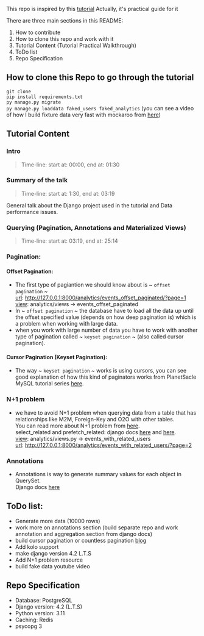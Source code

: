 This repo is inspired by this [tutorial](https://youtu.be/tloKxFgom58?si=Mb-AheSQJLU1AHkD)
Actually, it's practical guide for it

There are three main sections in this README:</br>
1. How to contribute</br>
2. How to clone this repo and work with it</br>
3. Tutorial Content (Tutorial Practical Walkthrough)</br>
4. ToDo list</br>
5. Repo Specification</br>

## How to clone this Repo to go through the tutorial
`git clone`</br>
`pip install requirements.txt`</br>
`py manage.py migrate`</br>
`py manage.py loaddata faked_users faked_analytics` (you can see a video of how I build fixture data very fast with mockaroo from [here]())</br>

## Tutorial Content
### Intro
> Time-line: start at: 00:00, end at: 01:30

### Summary of the talk
> Time-line: start at: 1:30, end at: 03:19

General talk about the Django project used in the tutorial and Data performance issues.

### Querying (Pagination, Annotations and Materialized Views)
> Time-line: start at: 03:19, end at: 25:14

### Pagination:
#### Offset Pagination:
* The first type of pagiantion we should know about is \~ `offset pagination` \~</br>
<ins>url</ins>: http://127.0.0.1:8000/analytics/events_offset_paginated/?page=1</br>
<ins>view</ins>: analytics/views -> events_offset_paginated</br>
* In \~ `offset pagination` \~ the database have to load all the data up until the offset specified value (depends on how deep pagination is) which is a problem when working with large data.
* when you work with large number of data you have to work with another type of pagination called \~ `keyset pagination` \~ (also called cursor pagination).

#### Cursor Pagination (Keyset Pagination):
* The way \~ `keyset pagination` \~ works is using cursors, you can see good explanation of how this kind of paginators works from PlanetSacle MySQL tutorial series [here](https://planetscale.com/learn/courses/mysql-for-developers/examples/cursor-pagination?autoplay=1).

### N+1 problem
* we have to avoid N+1 problem when querying data from a table that has relationships like M2M, Foreign-Key and O2O with other tables.</br>
You can read more about N+1 problem from [here]().</br>
select_related and prefetch_related: django docs [here](https://docs.djangoproject.com/en/5.1/ref/models/querysets/#select-related) and [here](https://docs.djangoproject.com/en/5.1/ref/models/querysets/#prefetch-related).</br>
<ins>view</ins>: analytics/views.py -> events_with_related_users</br>
<ins>url</ins>: http://127.0.0.1:8000/analytics/events_with_related_users/?page=2

### Annotations
* Annotations is way to generate summary values for each object in QuerySet.</br>
Django docs [here](https://docs.djangoproject.com/en/5.1/topics/db/aggregation/#generating-aggregates-for-each-item-in-a-queryset)</br>


## ToDo list:
- Generate more data (10000 rows)
- work more on annotations section (build separate repo and work annotation and aggregation section from django docs)
- build cursor pagination or countless pagination [blog](https://testdriven.io/blog/django-avoid-counting/)
- Add kolo support
- make django version 4.2 L.T.S
- Add N+1 problem resource
- build fake data youtube video

## Repo Specification
- Database: PostgreSQL
- Django version: 4.2 (L.T.S)
- Python version: 3.11
- Caching: Redis
- psycopg 3
